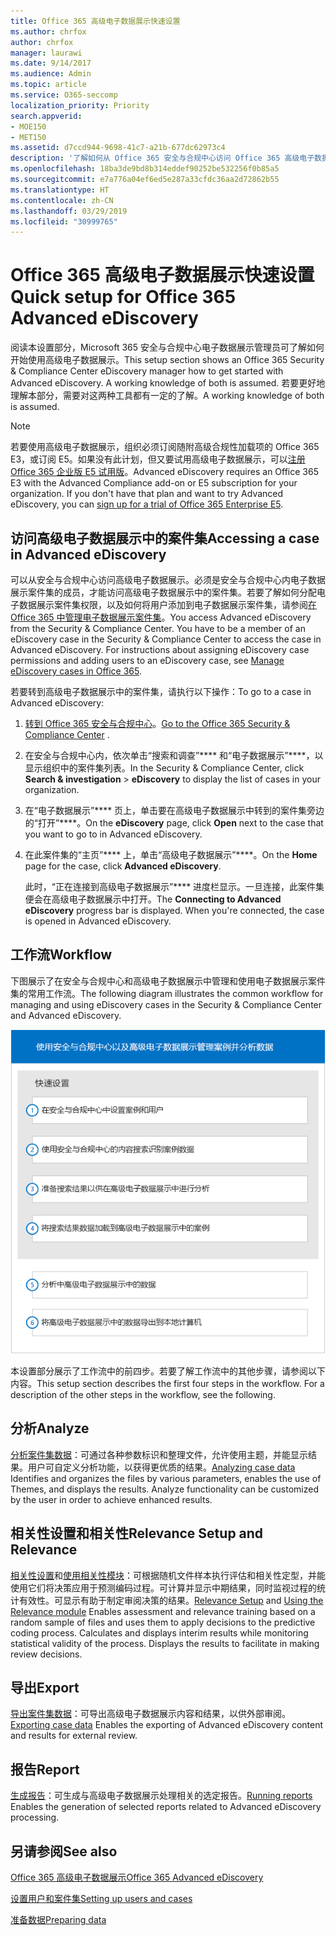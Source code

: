 ```yaml
---
title: Office 365 高级电子数据展示快速设置
ms.author: chrfox
author: chrfox
manager: laurawi
ms.date: 9/14/2017
ms.audience: Admin
ms.topic: article
ms.service: O365-seccomp
localization_priority: Priority
search.appverid:
- MOE150
- MET150
ms.assetid: d7ccd944-9698-41c7-a21b-677dc62973c4
description: '了解如何从 Office 365 安全与合规中心访问 Office 365 高级电子数据展示，并查看使用高级电子数据展示的典型工作流。  '
ms.openlocfilehash: 18ba3de9bd8b314eddef90252be532256f0b85a5
ms.sourcegitcommit: e7a776a04ef6ed5e287a33cfdc36aa2d72862b55
ms.translationtype: HT
ms.contentlocale: zh-CN
ms.lasthandoff: 03/29/2019
ms.locfileid: "30999765"
---
```

# <a name="quick-setup-for-office-365-advanced-ediscovery"></a><span data-ttu-id="7484e-103">Office 365 高级电子数据展示快速设置</span><span class="sxs-lookup"><span data-stu-id="7484e-103">Quick setup for Office 365 Advanced eDiscovery</span></span>

<span data-ttu-id="7484e-104">阅读本设置部分，Microsoft 365 安全与合规中心电子数据展示管理员可了解如何开始使用高级电子数据展示。</span><span class="sxs-lookup"><span data-stu-id="7484e-104">This setup section shows an Office 365 Security &amp; Compliance Center eDiscovery manager how to get started with Advanced eDiscovery. A working knowledge of both is assumed.</span></span> <span data-ttu-id="7484e-105">若要更好地理解本部分，需要对这两种工具都有一定的了解。</span><span class="sxs-lookup"><span data-stu-id="7484e-105">A working knowledge of both is assumed.</span></span>
  
> [!NOTE]
> <span data-ttu-id="7484e-p102">若要使用高级电子数据展示，组织必须订阅随附高级合规性加载项的 Office 365 E3，或订阅 E5。如果没有此计划，但又要试用高级电子数据展示，可以[注册 Office 365 企业版 E5 试用版](https://go.microsoft.com/fwlink/p/?LinkID=698279)。</span><span class="sxs-lookup"><span data-stu-id="7484e-p102">Advanced eDiscovery requires an Office 365 E3 with the Advanced Compliance add-on or E5 subscription for your organization. If you don't have that plan and want to try Advanced eDiscovery, you can [sign up for a trial of Office 365 Enterprise E5](https://go.microsoft.com/fwlink/p/?LinkID=698279).</span></span> 
  
## <a name="accessing-a-case-in-advanced-ediscovery"></a><span data-ttu-id="7484e-108">访问高级电子数据展示中的案件集</span><span class="sxs-lookup"><span data-stu-id="7484e-108">Accessing a case in Advanced eDiscovery</span></span>

<span data-ttu-id="7484e-p103">可以从安全与合规中心访问高级电子数据展示。必须是安全与合规中心内电子数据展示案件集的成员，才能访问高级电子数据展示中的案件集。若要了解如何分配电子数据展示案件集权限，以及如何将用户添加到电子数据展示案件集，请参阅[在 Office 365 中管理电子数据展示案件集](manage-ediscovery-cases.md)。</span><span class="sxs-lookup"><span data-stu-id="7484e-p103">You access Advanced eDiscovery from the Security &amp; Compliance Center. You have to be a member of an eDiscovery case in the Security &amp; Compliance Center to access the case in Advanced eDiscovery. For instructions about assigning eDiscovery case permissions and adding users to an eDiscovery case, see [Manage eDiscovery cases in Office 365](manage-ediscovery-cases.md).</span></span> 
  
<span data-ttu-id="7484e-112">若要转到高级电子数据展示中的案件集，请执行以下操作：</span><span class="sxs-lookup"><span data-stu-id="7484e-112">To go to a case in Advanced eDiscovery:</span></span> 
  
1. <span data-ttu-id="7484e-113">[转到 Office 365 安全与合规中心](go-to-the-securitycompliance-center.md)。</span><span class="sxs-lookup"><span data-stu-id="7484e-113">[Go to the Office 365 Security &amp; Compliance Center](go-to-the-securitycompliance-center.md) .</span></span> 
    
2. <span data-ttu-id="7484e-114">在安全与合规中心内，依次单击“搜索和调查”\*\*\*\* 和“电子数据展示”\*\*\*\*，以显示组织中的案件集列表。</span><span class="sxs-lookup"><span data-stu-id="7484e-114">In the Security &amp; Compliance Center, click **Search &amp; investigation** \> **eDiscovery** to display the list of cases in your organization.</span></span> 
    
3. <span data-ttu-id="7484e-115">在“电子数据展示”\*\*\*\* 页上，单击要在高级电子数据展示中转到的案件集旁边的“打开”\*\*\*\*。</span><span class="sxs-lookup"><span data-stu-id="7484e-115">On the **eDiscovery** page, click **Open** next to the case that you want to go to in Advanced eDiscovery.</span></span> 
    
4. <span data-ttu-id="7484e-116">在此案件集的“主页”\*\*\*\* 上，单击“高级电子数据展示”\*\*\*\*。</span><span class="sxs-lookup"><span data-stu-id="7484e-116">On the **Home** page for the case, click **Advanced eDiscovery**.</span></span>
    
    <span data-ttu-id="7484e-p104">此时，“正在连接到高级电子数据展示”\*\*\*\* 进度栏显示。一旦连接，此案件集便会在高级电子数据展示中打开。</span><span class="sxs-lookup"><span data-stu-id="7484e-p104">The **Connecting to Advanced eDiscovery** progress bar is displayed. When you're connected, the case is opened in Advanced eDiscovery.</span></span> 
    
## <a name="workflow"></a><span data-ttu-id="7484e-119">工作流</span><span class="sxs-lookup"><span data-stu-id="7484e-119">Workflow</span></span>

<span data-ttu-id="7484e-120">下图展示了在安全与合规中心和高级电子数据展示中管理和使用电子数据展示案件集的常用工作流。</span><span class="sxs-lookup"><span data-stu-id="7484e-120">The following diagram illustrates the common workflow for managing and using eDiscovery cases in the Security &amp; Compliance Center and Advanced eDiscovery.</span></span> 
  
![图中显示了包含四个设置阶段的 Office 365 高级电子数据展示工作流，包括设置用户和案件集、标识案件集数据、导出和处理，然后是分析和导出到本地计算机这两个阶段。](media/76589ccc-789d-4581-b3a8-98d339b05979.png)
  
<span data-ttu-id="7484e-p105">本设置部分展示了工作流中的前四步。若要了解工作流中的其他步骤，请参阅以下内容。</span><span class="sxs-lookup"><span data-stu-id="7484e-p105">This setup section describes the first four steps in the workflow. For a description of the other steps in the workflow, see the following.</span></span>
  
## <a name="analyze"></a><span data-ttu-id="7484e-124">分析</span><span class="sxs-lookup"><span data-stu-id="7484e-124">Analyze</span></span>

<span data-ttu-id="7484e-p106">[分析案件集数据](analyze-case-data-with-advanced-ediscovery.md)：可通过各种参数标识和整理文件，允许使用主题，并能显示结果。用户可自定义分析功能，以获得更优质的结果。</span><span class="sxs-lookup"><span data-stu-id="7484e-p106">[Analyzing case data](analyze-case-data-with-advanced-ediscovery.md) Identifies and organizes the files by various parameters, enables the use of Themes, and displays the results. Analyze functionality can be customized by the user in order to achieve enhanced results.</span></span> 
  
## <a name="relevance-setup-and-relevance"></a><span data-ttu-id="7484e-127">相关性设置和相关性</span><span class="sxs-lookup"><span data-stu-id="7484e-127">Relevance Setup and Relevance</span></span>

<span data-ttu-id="7484e-p107">[相关性设置](manage-relevance-setup-in-advanced-ediscovery.md)和[使用相关性模块](use-relevance-in-advanced-ediscovery.md)：可根据随机文件样本执行评估和相关性定型，并能使用它们将决策应用于预测编码过程。可计算并显示中期结果，同时监视过程的统计有效性。可显示有助于制定审阅决策的结果。</span><span class="sxs-lookup"><span data-stu-id="7484e-p107">[Relevance Setup](manage-relevance-setup-in-advanced-ediscovery.md) and [Using the Relevance module](use-relevance-in-advanced-ediscovery.md) Enables assessment and relevance training based on a random sample of files and uses them to apply decisions to the predictive coding process. Calculates and displays interim results while monitoring statistical validity of the process. Displays the results to facilitate in making review decisions.</span></span> 
  
## <a name="export"></a><span data-ttu-id="7484e-131">导出</span><span class="sxs-lookup"><span data-stu-id="7484e-131">Export</span></span>

<span data-ttu-id="7484e-132">[导出案件集数据](export-case-data-in-advanced-ediscovery.md)：可导出高级电子数据展示内容和结果，以供外部审阅。</span><span class="sxs-lookup"><span data-stu-id="7484e-132">[Exporting case data](export-case-data-in-advanced-ediscovery.md) Enables the exporting of Advanced eDiscovery content and results for external review.</span></span> 
  
## <a name="report"></a><span data-ttu-id="7484e-133">报告</span><span class="sxs-lookup"><span data-stu-id="7484e-133">Report</span></span>

<span data-ttu-id="7484e-134">[生成报告](run-reports-in-advanced-ediscovery.md)：可生成与高级电子数据展示处理相关的选定报告。</span><span class="sxs-lookup"><span data-stu-id="7484e-134">[Running reports](run-reports-in-advanced-ediscovery.md) Enables the generation of selected reports related to Advanced eDiscovery processing.</span></span> 
  
## <a name="see-also"></a><span data-ttu-id="7484e-135">另请参阅</span><span class="sxs-lookup"><span data-stu-id="7484e-135">See also</span></span>

[<span data-ttu-id="7484e-136">Office 365 高级电子数据展示</span><span class="sxs-lookup"><span data-stu-id="7484e-136">Office 365 Advanced eDiscovery</span></span>](office-365-advanced-ediscovery.md)
  
[<span data-ttu-id="7484e-137">设置用户和案件集</span><span class="sxs-lookup"><span data-stu-id="7484e-137">Setting up users and cases</span></span>](set-up-users-and-cases-in-advanced-ediscovery.md)
  
[<span data-ttu-id="7484e-138">准备数据</span><span class="sxs-lookup"><span data-stu-id="7484e-138">Preparing data</span></span>](prepare-data-for-advanced-ediscovery.md)

